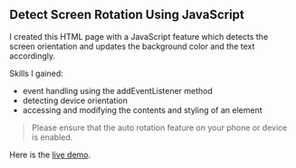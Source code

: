 ## Detect Screen Rotation Using JavaScript

I created this HTML page with a JavaScript feature which detects the screen orientation and updates the background color and the text accordingly.

Skills I gained:
  * event handling using the addEventListener method
  * detecting device orientation
  * accessing and modifying the contents and styling of an element

> Please ensure that the auto rotation feature on your phone or device is enabled.

Here is the [live demo](https://detect-screen-rotation-js.netlify.app/).
